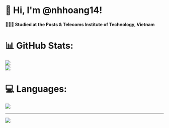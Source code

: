 # 👋 Hi, I'm @nhhoang14!

#### 👩🏻‍🎓 Studied at the Posts & Telecoms Institute of Technology, Vietnam

# 📊 GitHub Stats:
![](https://github-readme-stats.vercel.app/api?username=nhhoang14&theme=radical&hide_border=false&include_all_commits=true&count_private=true)<br/>
![](https://nirzak-streak-stats.vercel.app/?user=nhhoang14&theme=radical&hide_border=false)<br/>
# 💻 Languages:
![](https://github-readme-stats.vercel.app/api/top-langs/?username=nhhoang14&theme=radical&hide_border=false&include_all_commits=true&count_private=true&layout=compact)

---
[![](https://visitcount.itsvg.in/api?id=nhhoang14&icon=0&color=0)](https://visitcount.itsvg.in)

<!-- Proudly created with GPRM ( https://gprm.itsvg.in ) -->
